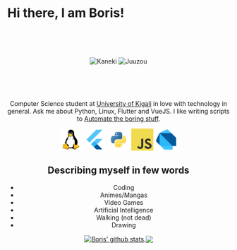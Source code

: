 # Hi there, I am Boris!
<div align="center">
	<br>
	<br>
	<br>
	<p align="center">
	<img src="https://github.com/silverhairs/silverhairs/blob/master/ken.gif" width="300" height="auto" alt="Kaneki">
	<img src="https://github.com/silverhairs/silverhairs/blob/master/juuzou.gif" width="300" height="auto" alt="Juuzou">
	</p>
	<br>
	<br>
	<br>

Computer Science student at [University of Kigali](https://uok.ac.rw/) in love with technology in general. Ask me about Python, Linux, Flutter and VueJS.
I like writing scripts to [Automate the boring stuff](https://automatetheboringstuff.com/).
<div align="center">
<code><img height="50" src="https://raw.githubusercontent.com/github/explore/80688e429a7d4ef2fca1e82350fe8e3517d3494d/topics/linux/linux.png"></code>
<code><img height="50" src="https://raw.githubusercontent.com/github/explore/80688e429a7d4ef2fca1e82350fe8e3517d3494d/topics/flutter/flutter.png"></code>
<code><img height="50" src="https://raw.githubusercontent.com/github/explore/80688e429a7d4ef2fca1e82350fe8e3517d3494d/topics/python/python.png"></code>
<code><img height="50" src="https://raw.githubusercontent.com/github/explore/80688e429a7d4ef2fca1e82350fe8e3517d3494d/topics/javascript/javascript.png"></code>
<code><img height="50" src="https://raw.githubusercontent.com/github/explore/80688e429a7d4ef2fca1e82350fe8e3517d3494d/topics/dart/dart.png"></code>


## Describing myself in few words
 - Coding
 - Animes/Mangas
 - Video Games
 - Artificial Intelligence
 - Walking (not dead)
 - Drawing
 
 <a href="https://github.com/anuraghazra/github-readme-stats">
  <img align="center" src="https://github-readme-stats.vercel.app/api?username=silverhairs&show_icons=true&include_all_commits=true" alt="Boris' github stats" />
</a>
<a href="https://github.com/anuraghazra/github-readme-stats">
  <!-- Change the `github-readme-stats.anuraghazra1.vercel.app` to `github-readme-stats.vercel.app`  -->
  <img align="center" src="https://github-readme-stats.vercel.app/api/top-langs/?username=silverhairs&layout=compact" />
</a>
